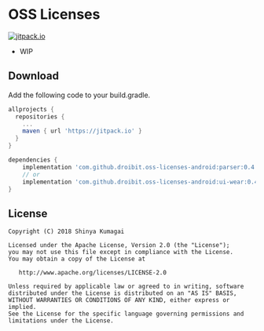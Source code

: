 # OSS Licenses
[![jitpack.io](https://jitpack.io/v/droibit/oss-licenses-android.svg)](https://jitpack.io/#droibit/oss-licenses-android)

- WIP

## Download
Add the following code to your build.gradle.

```gradle
allprojects {
  repositories {
    ...
    maven { url 'https://jitpack.io' }
  }
}

dependencies {
    implementation 'com.github.droibit.oss-licenses-android:parser:0.4.0'
    // or
    implementation 'com.github.droibit.oss-licenses-android:ui-wear:0.4.0'
}
```

## License

    Copyright (C) 2018 Shinya Kumagai

    Licensed under the Apache License, Version 2.0 (the "License");
    you may not use this file except in compliance with the License.
    You may obtain a copy of the License at

       http://www.apache.org/licenses/LICENSE-2.0

    Unless required by applicable law or agreed to in writing, software
    distributed under the License is distributed on an "AS IS" BASIS,
    WITHOUT WARRANTIES OR CONDITIONS OF ANY KIND, either express or implied.
    See the License for the specific language governing permissions and
    limitations under the License.
